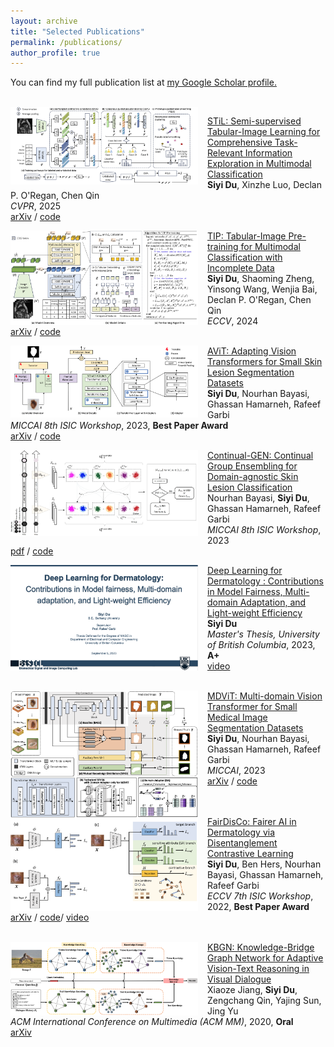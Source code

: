 ```yaml
---
layout: archive
title: "Selected Publications"
permalink: /publications/
author_profile: true
---
```


<!-- {% if author.googlescholar %}
  You can find my full publication list at  <u><a href="{{author.googlescholar}}">my Google Scholar profile</a>.</u>
{% endif %} -->

You can find my full publication list at  <u><a href="https://scholar.google.com/citations?user=zsOt8MYAAAAJ&hl=en">my Google Scholar profile</a>.</u>

<!-- {% include base_path %}

{% for post in site.publications reversed %}
  {% include archive-single.html %}
{% endfor %} -->

<br/>

<!-- STiL -->
<img align="left" width="300" src="/images/siyi_CVPR2025_STiL.jpg" style="margin-right: 15px" /> 

[STiL: Semi-supervised Tabular-Image Learning for Comprehensive Task-Relevant Information Exploration in Multimodal Classification](http://arxiv.org/abs/2503.06277) \
**Siyi Du**, Xinzhe Luo, Declan P. O'Regan, Chen Qin   \
*CVPR*, 2025  \
[arXiv](http://arxiv.org/abs/2503.06277) / [code](https://github.com/siyi-wind/STiL)



<!-- TIP -->
<img align="left" width="300" src="/images/siyi_ECCV2024_TIP.jpg" style="margin-right: 15px" /> 

[TIP: Tabular-Image Pre-training for Multimodal Classification with Incomplete Data](https://dl.acm.org/doi/abs/10.1007/978-3-031-72633-0_27) \
**Siyi Du**, Shaoming Zheng, Yinsong Wang, Wenjia Bai, Declan P. O'Regan, Chen Qin   \
*ECCV*, 2024  \
[arXiv](http://arxiv.org/abs/2407.07582) / [code](https://github.com/siyi-wind/TIP)


<!-- AViT -->
<img align="left" width="300" src="/images/siyi_MICCAIW2023_AViT.png" style="margin-right: 15px" /> 

[AViT: Adapting Vision Transformers for Small Skin Lesion Segmentation Datasets](https://link.springer.com/chapter/10.1007/978-3-031-47401-9_3) \
**Siyi Du**, Nourhan Bayasi, Ghassan Hamarneh, Rafeef Garbi   \
*MICCAI 8th ISIC Workshop*, 2023, **Best Paper Award**  \
[arXiv](http://arxiv.org/abs/2307.13897) / [code](https://github.com/siyi-wind/AViT)


<!-- Continual-GEN -->
<img align="left" width="300" src="/images/siyi_MICCAIW2023_Continual-GEN.png" style="margin-right: 15px" /> 

[Continual-GEN: Continual Group Ensembling for Domain-agnostic Skin Lesion Classification](https://link.springer.com/chapter/10.1007/978-3-031-47401-9_1) \
Nourhan Bayasi, **Siyi Du**, Ghassan Hamarneh, Rafeef Garbi   \
*MICCAI 8th ISIC Workshop*, 2023  \
[pdf](https://workshop2023.isic-archive.com/paper_bayasi.pdf) / [code](https://github.com/nourhanb/Continual-GEN)


<!-- Master Thesis -->
<img align="left" width="300" src="/images/siyi_MasterThesis2023.png" style="margin-right: 15px" /> 

[Deep Learning for Dermatology : Contributions in Model Fairness, Multi-domain Adaptation, and Light-weight Efficiency](https://open.library.ubc.ca/soa/cIRcle/collections/ubctheses/24/items/1.0435879) \
**Siyi Du**   \
*Master's Thesis, University of British Columbia*, 2023, **A+**  \
[video](https://www.youtube.com/watch?v=0evv4Hy_ZrY) 
<br/><br/>


<!-- MDViT -->
<img align="left" width="300" src="/images/siyi_MICCAI2023_MDViT.png" style="margin-right: 15px" /> 

[MDViT: Multi-domain Vision Transformer for Small Medical Image Segmentation Datasets](https://link.springer.com/chapter/10.1007/978-3-031-43901-8_43) \
**Siyi Du**, Nourhan Bayasi, Ghassan Hamarneh, Rafeef Garbi   \
*MICCAI*, 2023  \
[arXiv](https://arxiv.org/abs/2307.02100) / [code](https://github.com/siyi-wind/MDViT)
<br/><br/><br/>

<!-- FairDisCo -->
<img align="left" width="300" src="/images/siyi_ECCVW2022_FairDisCo.png" style="margin-right: 15px" /> 

[FairDisCo: Fairer AI in Dermatology via Disentanglement Contrastive Learning](https://link.springer.com/chapter/10.1007/978-3-031-25069-9_13) \
**Siyi Du**, Ben Hers, Nourhan Bayasi, Ghassan Hamarneh, Rafeef Garbi   \
*ECCV 7th ISIC Workshop*, 2022, **Best Paper Award**  \
[arXiv](https://arxiv.org/abs/2208.10013) / [code](https://github.com/siyi-wind/FairDisCo)/ [video](https://github.com/siyi-wind/FairDisCo)
<br/><br/>


<!-- KBGN -->
<img align="left" width="300" src="/images/siyi_ACMMM2020_KBGN.png" style="margin-right: 15px" /> 
 
[KBGN: Knowledge-Bridge Graph Network for Adaptive Vision-Text Reasoning in Visual Dialogue](https://dl.acm.org/doi/abs/10.1145/3394171.3413826) \
Xiaoze Jiang, **Siyi Du**, Zengchang Qin, Yajing Sun, Jing Yu   \
*ACM International Conference on Multimedia (ACM MM)*, 2020, **Oral**  \
[arXiv](https://arxiv.org/abs/2008.04858)
